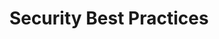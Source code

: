 ---
title: "Security Best Practices"
description: "A collection of best practices for system and data security when using TrueNAS."
weight: 30
---